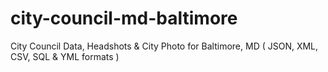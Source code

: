 # city-council-md-baltimore
City Council Data, Headshots &amp; City Photo for Baltimore, MD ( JSON, XML, CSV, SQL &amp; YML formats )
